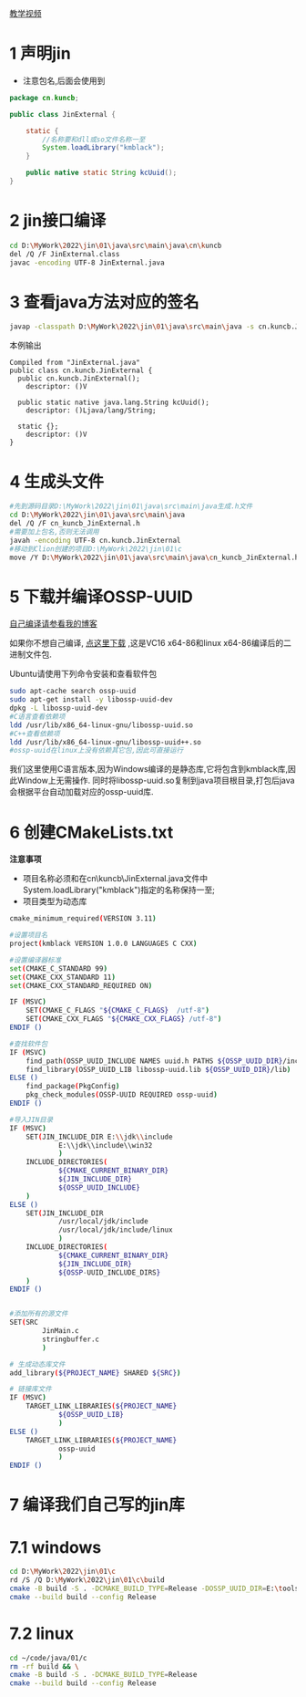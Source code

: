 
[教学视频](https://www.bilibili.com/video/BV1Xi4y1Q7Sp/)
# 1 声明jin
- 注意包名,后面会使用到
```java
package cn.kuncb;

public class JinExternal {

    static {
        //名称要和dll或so文件名称一至
        System.loadLibrary("kmblack");
    }

    public native static String kcUuid();
}
```

# 2  jin接口编译
```bash
cd D:\MyWork\2022\jin\01\java\src\main\java\cn\kuncb
del /Q /F JinExternal.class
javac -encoding UTF-8 JinExternal.java
```

# 3  查看java方法对应的签名
```bash
javap -classpath D:\MyWork\2022\jin\01\java\src\main\java -s cn.kuncb.JinExternal
```
本例输出
```text
Compiled from "JinExternal.java"
public class cn.kuncb.JinExternal {
  public cn.kuncb.JinExternal();
    descriptor: ()V

  public static native java.lang.String kcUuid();
    descriptor: ()Ljava/lang/String;

  static {};
    descriptor: ()V
}
```

# 4  生成头文件
```bash
#先到源码目录D:\MyWork\2022\jin\01\java\src\main\java生成.h文件
cd D:\MyWork\2022\jin\01\java\src\main\java
del /Q /F cn_kuncb_JinExternal.h
#需要加上包名,否则无法调用
javah -encoding UTF-8 cn.kuncb.JinExternal
#移动到Clion创建的项目D:\MyWork\2022\jin\01\c
move /Y D:\MyWork\2022\jin\01\java\src\main\java\cn_kuncb_JinExternal.h D:\MyWork\2022\jin\01\c
```
# 5 下载并编译OSSP-UUID
[自己编译请参看我的博客](https://blog.csdn.net/kmblack1/article/details/121766014)

如果你不想自己编译, [点这里下载](https://www.kuncb.cn/ossp-uuid.zip) ,这是VC16 x64-86和linux x64-86编译后的二进制文件包.

Ubuntu请使用下列命令安装和查看软件包
```bash
sudo apt-cache search ossp-uuid
sudo apt-get install -y libossp-uuid-dev
dpkg -L libossp-uuid-dev
#C语言查看依赖项
ldd /usr/lib/x86_64-linux-gnu/libossp-uuid.so
#C++查看依赖项
ldd /usr/lib/x86_64-linux-gnu/libossp-uuid++.so
#ossp-uuid在linux上没有依赖其它包,因此可直接运行
```
我们这里使用C语言版本,因为Windows编译的是静态库,它将包含到kmblack库,因此Window上无需操作. 同时将libossp-uuid.so复制到java项目根目录,打包后java会根据平台自动加载对应的ossp-uuid库.

# 6 创建CMakeLists.txt
**注意事项**
- 项目名称必须和在cn\kuncb\JinExternal.java文件中System.loadLibrary("kmblack")指定的名称保持一至;
- 项目类型为动态库

```bash
cmake_minimum_required(VERSION 3.11)

#设置项目名
project(kmblack VERSION 1.0.0 LANGUAGES C CXX)

#设置编译器标准
set(CMAKE_C_STANDARD 99)
set(CMAKE_CXX_STANDARD 11)
set(CMAKE_CXX_STANDARD_REQUIRED ON)

IF (MSVC)
    SET(CMAKE_C_FLAGS "${CMAKE_C_FLAGS}  /utf-8")
    SET(CMAKE_CXX_FLAGS "${CMAKE_CXX_FLAGS} /utf-8")
ENDIF ()

#查找软件包
IF (MSVC)
    find_path(OSSP_UUID_INCLUDE NAMES uuid.h PATHS ${OSSP_UUID_DIR}/include NO_DEFAULT_PATH)
    find_library(OSSP_UUID_LIB libossp-uuid.lib ${OSSP_UUID_DIR}/lib)
ELSE ()
    find_package(PkgConfig)
    pkg_check_modules(OSSP-UUID REQUIRED ossp-uuid)
ENDIF ()

#导入JIN目录
IF (MSVC)
    SET(JIN_INCLUDE_DIR E:\\jdk\\include
            E:\\jdk\\include\\win32
            )
    INCLUDE_DIRECTORIES(
            ${CMAKE_CURRENT_BINARY_DIR}
            ${JIN_INCLUDE_DIR}
            ${OSSP_UUID_INCLUDE}
    )
ELSE ()
    SET(JIN_INCLUDE_DIR
            /usr/local/jdk/include
            /usr/local/jdk/include/linux
            )
    INCLUDE_DIRECTORIES(
            ${CMAKE_CURRENT_BINARY_DIR}
            ${JIN_INCLUDE_DIR}
            ${OSSP-UUID_INCLUDE_DIRS}
    )
ENDIF ()


#添加所有的源文件
SET(SRC
        JinMain.c
        stringbuffer.c
        )

# 生成动态库文件
add_library(${PROJECT_NAME} SHARED ${SRC})

# 链接库文件
IF (MSVC)
    TARGET_LINK_LIBRARIES(${PROJECT_NAME}
            ${OSSP_UUID_LIB}
            )
ELSE ()
    TARGET_LINK_LIBRARIES(${PROJECT_NAME}
            ossp-uuid
            )
ENDIF ()
```

# 7 编译我们自己写的jin库
# 7.1 windows
```bash
cd D:\MyWork\2022\jin\01\c
rd /S /Q D:\MyWork\2022\jin\01\c\build
cmake -B build -S . -DCMAKE_BUILD_TYPE=Release -DOSSP_UUID_DIR=E:\tools\library\ossp-uuid
cmake --build build --config Release
```
# 7.2 linux
```bash
cd ~/code/java/01/c
rm -rf build && \
cmake -B build -S . -DCMAKE_BUILD_TYPE=Release
cmake --build build --config Release
```




